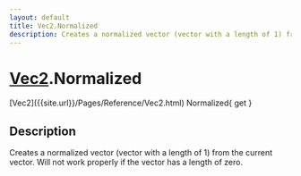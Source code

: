 ```yaml
---
layout: default
title: Vec2.Normalized
description: Creates a normalized vector (vector with a length of 1) from the current vector. Will not work properly if the vector has a length of zero.
---
```

# [Vec2]({{site.url}}/Pages/Reference/Vec2.html).Normalized

<div class='signature' markdown='1'>
[Vec2]({{site.url}}/Pages/Reference/Vec2.html) Normalized{ get }
</div>

## Description
Creates a normalized vector (vector with a length of 1)
from the current vector. Will not work properly if the vector has
a length of zero.

